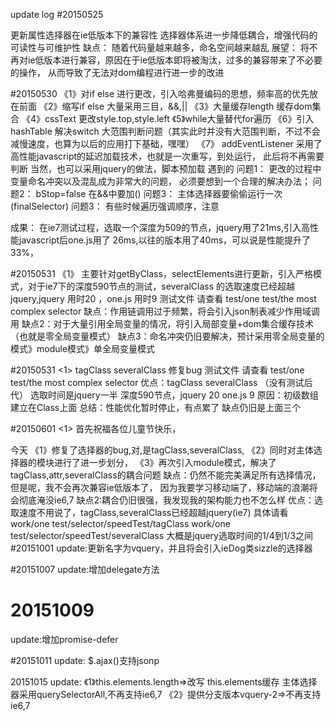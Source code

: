 
update log
#20150525

更新属性选择器在ie低版本下的兼容性
选择器体系进一步降低耦合，增强代码的可读性与可维护性
缺点：
随着代码量越来越多，命名空间越来越乱
展望：
将不再对ie低版本进行兼容，原因在于ie低版本即将被淘汰，过多的兼容带来了不必要的操作，
从而导致了无法对dom编程进行进一步的改进


#20150530
《1》对if else 进行更改，引入哈弗曼编码的思想，频率高的优先放在前面
《2》缩写if  else  大量采用三目，&&,||
《3》大量缓存length 缓存dom集合
《4》cssText  更改style.top,style.left
《5》while大量替代for遍历
《6》引入hashTable  解决switch  大范围判断问题（其实此时并没有大范围判断，不过不会减慢速度，也算为以后的应用打下基础，嘿嘿）
《7》 addEventListener 采用了高性能javascript的延迟加载技术，也就是一次重写，到处运行，
  此后将不再需要判断
       当然，也可以采用jquery的做法，脚本预加载
遇到的
问题1：
更改的过程中变量命名冲突以及混乱成为非常大的问题，
必须要想到一个合理的解决办法；
问题2：
bStop=false  在&&中要加()
问题3：
主体选择器要偷偷运行一次(finalSelector)
问题3：
有些时候遍历强调顺序，注意

成果：
在ie7测试过程，选取一个深度为509的节点，jquery用了21ms,引入高性能javascript后one.js用了
26ms,以往的版本用了40ms，可以说是性能提升了33%，


#20150531
《1》
主要针对getByClass，selectElements进行更新，引入严格模式，对于ie7下的深度590节点的测试，severalClass
的选取速度已经超越jquery,jquery 用时20 ，one.js 用时9
测试文件 请查看 test/one test/the most complex selector
缺点：作用链调用过于频繁，将会引入json制表减少作用域调用
缺点2：对于大量引用全局变量的情况，将引入局部变量+dom集合缓存技术（也就是零全局变量模式）
缺点3：命名冲突仍旧要解决，预计采用零全局变量的模式》module模式》单全局变量模式

#20150531 
<1>
tagClass severalClass 
修复bug
测试文件 请查看 test/one test/the most complex selector
优点：tagClass severalClass （没有测试后代）
  选取时间是jquery一半
  深度590节点，jquery 20 one.js 9
  原因：初级数组建立在Class上面
总结：性能优化暂时停止，有点累了
缺点仍旧是上面三个

#20150601
<1>
首先祝福各位儿童节快乐，

今天
《1》修复了选择器的bug,对,是tagClass,severalClass,
《2》同时对主体选择器的模块进行了进一步划分，
《3》再次引入module模式，解决了tagClass,attr,severalClass的耦合问题
缺点：仍然不能完美满足所有选择情况，但是呢，我不会再次兼容ie低版本了，
    因为我要学习移动端了，移动端的浪潮将会彻底淹没ie6,7
 缺点2:耦合仍旧很强，我发现我的架构能力也不怎么样
 优点：选取速度不用说了，tagClass,severalClass已经超越jquery(ie7)
    具体请看
    work/one test/selector/speedTest/tagClass
    work/one test/selector/speedTest/severalClass
       大概是jquery选取时间的1/4到1/3之间
  #20151001
  update:更新名字为vquery，并且将会引入ieDog类sizzle的选择器


  #20151007
  update:增加delegate方法


# 20151009
 update:增加promise-defer



 #20151011
 update:
 $.ajax()支持jsonp


20151015
update:
《1》this.elements.length=>改写
     this.elements缓存
     主体选择器采用querySelectorAll,不再支持ie6,7
《2》提供分支版本vquery-2=>不再支持ie6,7
      
